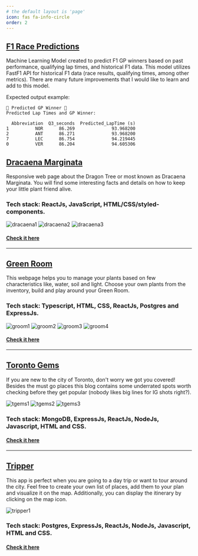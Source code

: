 ```yaml
---
# the default layout is 'page'
icon: fas fa-info-circle
order: 2
---
```


## [F1 Race Predictions](https://hseiji.github.io/f1go/)

Machine Learning Model created to predict F1 GP winners based on past performance, qualifying lap times, and historical F1 data.
This model utilizes FastF1 API for historical F1 data (race results, qualifying times, among other metrics).
There are many future improvements that I would like to learn and add to this model.

Expected output example:
```
🏁 Predicted GP Winner 🏁
Predicted Lap Times and GP Winner:

  Abbreviation  Q3_seconds  Predicted_LapTime (s)
1          NOR      86.269              93.968200
2          ANT      86.271              93.968200
7          LEC      86.754              94.219445
0          VER      86.204              94.605306
```

## [Dracaena Marginata](https://hseiji.github.io/dracaena-marginata/)

Responsive web page about the Dragon Tree or most known as Dracaena Marginata. You will find some interesting facts and details on how to keep your little plant friend alive.

### Tech stack: ReactJs, JavaScript, HTML/CSS/styled-components.

![dracaena1](../assets/dracaena1.png)
![dracaena2](../assets/dracaena2.png)
![dracaena3](../assets/dracaena3.png)

#### [Check it here](https://hseiji.github.io/dracaena-marginata/)

---

## [Green Room](https://hseiji.github.io/green-room-app/)

This webpage helps you to manage your plants based on few characteristics like, water, soil and light. Choose your own plants from the inventory, build and play around your Green Room.

### Tech stack: Typescript, HTML, CSS, ReactJs, Postgres and ExpressJs.

![groom1](../assets/groom1.png)
![groom2](../assets/groom2.png)
![groom3](../assets/groom3.png)
![groom4](../assets/groom4.png)

#### [Check it here](https://hseiji.github.io/green-room-app/)

---

## [Toronto Gems](https://blog-toronto-app.onrender.com/#/)

If you are new to the city of Toronto, don't worry we got you covered! Besides the must go places this blog contains some underrated spots worth checking before they get popular (nobody likes big lines for IG shots right?).

![tgems1](../assets/tgems1.png)
![tgems2](../assets/tgems2.png)
![tgems3](../assets/tgems3.png)

### Tech stack: MongoDB, ExpressJs, ReactJs, NodeJs, Javascript, HTML and CSS.

#### [Check it here](https://blog-toronto-app.onrender.com/#/)

---

## [Tripper](https://tripper-app.onrender.com/)

This app is perfect when you are going to a day trip or want to tour around the city. Feel free to create your own list of places, add them to your plan and visualize it on the map. Additionally, you can display the itinerary by clicking on the map icon.

![tripper1](../assets/tripper1.png)

### Tech stack: Postgres, ExpressJs, ReactJs, NodeJs, Javascript, HTML and CSS.

#### [Check it here](https://tripper-app.onrender.com/)
